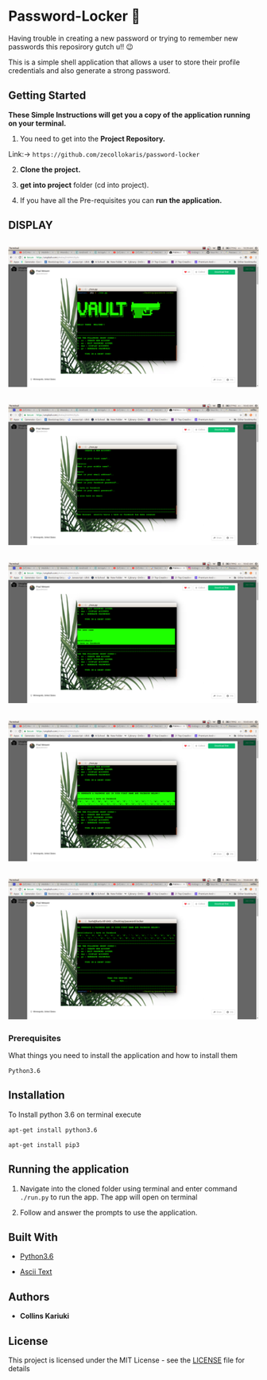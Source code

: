 # Password-Locker :closed_lock_with_key:

Having trouble in creating a new password or trying to remember new passwords this reposirory gutch u!! :wink:

This is a simple shell application that allows a user to store their profile credentials and also generate a strong password.

## Getting Started

**These Simple Instructions will get you a copy of the application running on your terminal.**

1. You need to get into the **Project Repository.**

Link:-> ```https://github.com/zecollokaris/password-locker```

2. **Clone the project.**

3. **get into project** folder (cd into project).

4. If you have all the Pre-requisites you can **run the application.**

## DISPLAY

![](spec.md/password1.png)
---
![](spec.md/password2.png)
---
![](spec.md/password3.png)
---
![](spec.md/password4.png)
---
![](spec.md/passwordlast.png)
---

### Prerequisites

What things you need to install the application and how to install them
```
Python3.6
```
## Installation

To Install python 3.6 on terminal execute

```
apt-get install python3.6
```

```
apt-get install pip3
```

## Running the application

1. Navigate into the cloned folder using terminal and enter command `./run.py` to run the app.
The app will open on terminal

2. Follow and answer the prompts to use the application.

## Built With

* [Python3.6](https://docs.python.org/3/)

* [Ascii Text](http://patorjk.com/software/taag/#p=display&f=Graffiti&t=Type%20Something%20)

## Authors

* **Collins Kariuki**

## License

This project is licensed under the MIT License - see the [LICENSE](LICENSE.md) file for details




